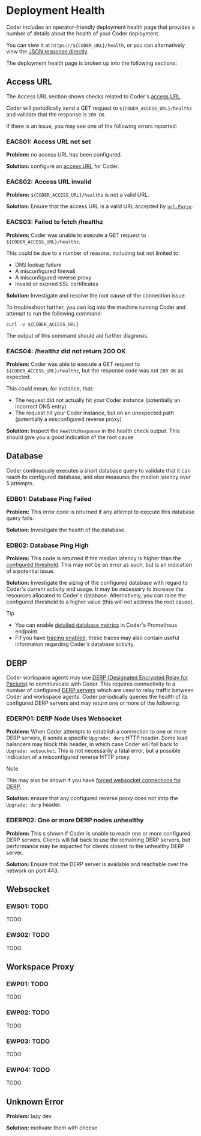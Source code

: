 # Deployment Health

Coder includes an operator-friendly deployment health page that provides a
number of details about the health of your Coder deployment.

You can view it at `https://${CODER_URL}/health`, or you can alternatively view
the [JSON response directly](../api/debug.md#debug-info-deployment-health).

The deployment health page is broken up into the following sections:

## Access URL

The Access URL section shows checks related to Coder's
[access URL](./configure.md#access-url).

Coder will periodically send a GET request to `${CODER_ACCESS_URL}/healthz` and
validate that the response is `200 OK`.

If there is an issue, you may see one of the following errors reported:

### <a name="EACS01">EACS01: Access URL not set</a>

**Problem:** no access URL has been configured.

**Solution:** configure an [access URL](./configure.md#access-url) for Coder.

### <a name="EACS02">EACS02: Access URL invalid</a>

**Problem:** `${CODER_ACCESS_URL}/healthz` is not a valid URL.

**Solution:** Ensure that the access URL is a valid URL accepted by
[`url.Parse`](https://pkg.go.dev/net/url#Parse).

### <a name="EACS03">EACS03: Failed to fetch /healthz</a>

**Problem:** Coder was unable to execute a GET request to
`${CODER_ACCESS_URL}/healthz`.

This could be due to a number of reasons, including but not limited to:

- DNS lookup failure
- A misconfigured firewall
- A misconfigured reverse proxy
- Invalid or expired SSL certificates

**Solution:** Investigate and resolve the root cause of the connection issue.

To troubleshoot further, you can log into the machine running Coder and attempt
to run the following command:

```shell
curl -v ${CODER_ACCESS_URL}
```

The output of this command should aid further diagnosis.

### <a name="EACS04">EACS04: /healthz did not return 200 OK</a>

**Problem:** Coder was able to execute a GET request to
`${CODER_ACCESS_URL}/healthz`, but the response code was not `200 OK` as
expected.

This could mean, for instance, that:

- The request did not actually hit your Coder instance (potentially an incorrect
  DNS entry)
- The request hit your Coder instance, but on an unexpected path (potentially a
  misconfigured reverse proxy)

**Solution:** Inspect the `HealthzResponse` in the health check output. This
should give you a good indication of the root cause.

## Database

Coder continuously executes a short database query to validate that it can reach its configured database, and also
measures the median latency over 5 attempts.

### <a name="EDB01">EDB01: Database Ping Failed</a>

**Problem:** This error code is returned if any attempt to execute this database query fails.

**Solution:** Investigate the health of the database.

### <a name="EDB02">EDB02: Database Ping High</a>

**Problem:** This code is returned if the median latency is higher than the [configured threshold](../cli/server.md#--health-check-threshold-database).
This may not be an error as such, but is an indication of a potential issue.

**Solution:** Investigate the sizing of the configured database with regard to Coder's current activity and usage. It
may be necessary to increase the resources allocated to Coder's database. Alternatively, you can raise the configured
threshold to a higher value (this will not address the root cause).

> [!TIP]
> - You can enable [detailed database metrics](../cli/server.md#--prometheus-collect-db-metrics) in Coder's
> Prometheus endpoint.
> - Fif you have [tracing enabled](../cli/server.md#--trace), these traces may also contain useful information regarding
> Coder's database activity.

## DERP

Coder workspace agents may use [DERP (Designated Encrypted Relay for Packets)](https://tailscale.com/blog/how-tailscale-works/#encrypted-tcp-relays-derp) to communicate with Coder.
This requires connectivity to a number of configured [DERP servers](../cli/server.md#--derp-config-path) which are used
to relay traffic between Coder and workspace agents. Coder periodically queries the health of its configured DERP servers and may return one or more of the following:

### <a name="EDERP01">EDERP01: DERP Node Uses Websocket</a>

**Problem:** When Coder attempts to establish a connection to one or more DERP servers, it sends a specific `Upgrade: derp` HTTP header.
Some load balancers may block this header, in which case Coder will fall back to `Upgrade: websocket`.
This is not necessarily a fatal error, but a possible indication of a misconfigured reverse HTTP proxy.

> [!NOTE]
> This may also be shown if you have [forced websocket connections for DERP](../cli/server.md#--derp-force-websockets).

**Solution:** ensure that any configured reverse proxy does not strip the `Upgrade: derp` header.

### <a name="EDERP02">EDERP02: One or more DERP nodes unhealthy</a>

**Problem:** This s shown if Coder is unable to reach one or more configured DERP servers. Clients will fall back to use the remaining
DERP servers, but performance may be impacted for clients closest to the unhealthy DERP server.

**Solution:** Ensure that the DERP server is available and reachable over the network on port 443.

## Websocket

### <a name="EWS01">EWS01: TODO</a>

TODO

### <a name="EWS02">EWS02: TODO</a>

TODO

## Workspace Proxy

### <a name="EWP01">EWP01: TODO</a>

TODO

### <a name="EWP02">EWP02: TODO</a>

TODO

### <a name="EWP03">EWP03: TODO</a>

TODO

### <a name="EWP04">EWP04: TODO</a>

TODO

## <a name="EUNKNOWN">Unknown Error</a>

**Problem:** lazy dev

**Solution:** motivate them with cheese
